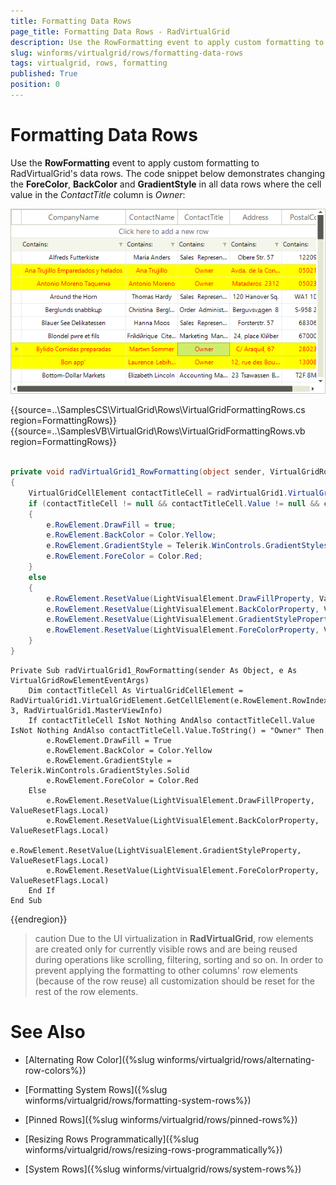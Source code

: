 ```yaml
---
title: Formatting Data Rows
page_title: Formatting Data Rows - RadVirtualGrid
description: Use the RowFormatting event to apply custom formatting to RadVirtualGrid's data rows.
slug: winforms/virtualgrid/rows/formatting-data-rows
tags: virtualgrid, rows, formatting
published: True
position: 0
---
```


# Formatting Data Rows

Use the __RowFormatting__ event to apply custom formatting to RadVirtualGrid's data rows. The code snippet below demonstrates changing the __ForeColor__, __BackColor__ and __GradientStyle__ in all data rows where the cell value in the *ContactTitle* column is *Owner*:

![WinForms RadVirtualGrid Formatting Data Rows](images/virtualgrid-cells-formatting-data-rows001.png)

{{source=..\SamplesCS\VirtualGrid\Rows\VirtualGridFormattingRows.cs region=FormattingRows}} 
{{source=..\SamplesVB\VirtualGrid\Rows\VirtualGridFormattingRows.vb region=FormattingRows}} 

````C#
        
private void radVirtualGrid1_RowFormatting(object sender, VirtualGridRowElementEventArgs e)
{ 
    VirtualGridCellElement contactTitleCell = radVirtualGrid1.VirtualGridElement.GetCellElement(e.RowElement.RowIndex, 3, radVirtualGrid1.MasterViewInfo);
    if (contactTitleCell != null && contactTitleCell.Value != null && contactTitleCell.Value.ToString() == "Owner")
    {
        e.RowElement.DrawFill = true;
        e.RowElement.BackColor = Color.Yellow;
        e.RowElement.GradientStyle = Telerik.WinControls.GradientStyles.Solid;
        e.RowElement.ForeColor = Color.Red;
    }
    else
    {
        e.RowElement.ResetValue(LightVisualElement.DrawFillProperty, ValueResetFlags.Local);
        e.RowElement.ResetValue(LightVisualElement.BackColorProperty, ValueResetFlags.Local);
        e.RowElement.ResetValue(LightVisualElement.GradientStyleProperty, ValueResetFlags.Local);
        e.RowElement.ResetValue(LightVisualElement.ForeColorProperty, ValueResetFlags.Local);
    }
}

````
````VB.NET
Private Sub radVirtualGrid1_RowFormatting(sender As Object, e As VirtualGridRowElementEventArgs)
    Dim contactTitleCell As VirtualGridCellElement = RadVirtualGrid1.VirtualGridElement.GetCellElement(e.RowElement.RowIndex, 3, RadVirtualGrid1.MasterViewInfo)
    If contactTitleCell IsNot Nothing AndAlso contactTitleCell.Value IsNot Nothing AndAlso contactTitleCell.Value.ToString() = "Owner" Then
        e.RowElement.DrawFill = True
        e.RowElement.BackColor = Color.Yellow
        e.RowElement.GradientStyle = Telerik.WinControls.GradientStyles.Solid
        e.RowElement.ForeColor = Color.Red
    Else
        e.RowElement.ResetValue(LightVisualElement.DrawFillProperty, ValueResetFlags.Local)
        e.RowElement.ResetValue(LightVisualElement.BackColorProperty, ValueResetFlags.Local)
        e.RowElement.ResetValue(LightVisualElement.GradientStyleProperty, ValueResetFlags.Local)
        e.RowElement.ResetValue(LightVisualElement.ForeColorProperty, ValueResetFlags.Local)
    End If
End Sub

````

{{endregion}} 

>caution Due to the UI virtualization in __RadVirtualGrid__, row elements are created only for currently visible rows and are being reused during operations like scrolling, filtering, sorting and so on. In order to prevent applying the formatting to other columns' row elements (because of the row reuse) all customization should be reset for the rest of the row elements.

# See Also
* [Alternating Row Color]({%slug winforms/virtualgrid/rows/alternating-row-colors%})

* [Formatting System Rows]({%slug winforms/virtualgrid/rows/formatting-system-rows%})

* [Pinned Rows]({%slug winforms/virtualgrid/rows/pinned-rows%})

* [Resizing Rows Programmatically]({%slug winforms/virtualgrid/rows/resizing-rows-programmatically%})

* [System Rows]({%slug winforms/virtualgrid/rows/system-rows%})

